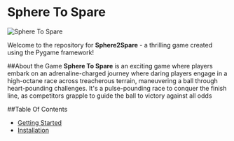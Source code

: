 # Sphere To Spare

![Sphere To Spare]()

Welcome to the repository for **Sphere2Spare** - a thrilling game created using the Pygame framework!

##About the Game
**Sphere To Spare** is an exciting game where players embark on an adrenaline-charged journey where daring players engage in a high-octane race across treacherous terrain, maneuvering a ball through heart-pounding challenges. It's a pulse-pounding race to conquer the finish line, as competitors grapple to guide the ball to victory against all odds

##Table Of Contents
- [Getting Started](#getting-started)
- [Installation](#installation)
